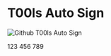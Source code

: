 # T00ls Auto Sign

![Github T00ls Auto Sign](https://github.com/isafe/T00lsAutoSign/workflows/Github%20T00ls%20Auto%20Sign/badge.svg?event=schedule)

123
456
789
